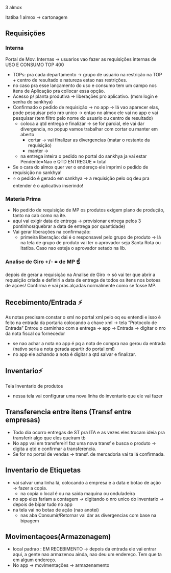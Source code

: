 3 almox

Itatiba 1 almox → cartonagem

## Requisições
### Interna
Portal de Mov. Internas → usuarios vao fazer as requisições internas de USO E CONSUMO TOP 400
- TOPs: pra cada departamento → grupo de usuario na restrição na TOP + centro de resultado e natureza estao nas restrições.
- no caso pra esse lançamento do uso e consumo tem um campo nos itens de Aplicação pra collocar essa opção.
- Acesso p/ planta produtiva → liberações pro aplicativo. (msm login e senha do sankhya)
- Confirmado o pedido de requisição → no app → lá vao aparecer elas, pode pesquisar pelo nro unico → entao no almox ele vai no app e vai pesquisar (tem filtro pelo nome do usuario ou centro de resultado)
	- coloca a qtd entrega e finalizar → se for parcial, ele vai dar divergencia, no popup  vamos trabalhar com cortar ou manter em aberto
		- cortar → vai finalizar as divergencias (matar o restante da requisição)
		- manter →
	- na entrega inteira o pedido no portal do sankhya ja vai estar Pendente=Nao e QTD ENTREGUE = total
- Se o cara do almox quer ver o endereço ele imprimi o pedido de requisição no sankhya!
- ⭐ o pedido é gerado em sankhya → a requisição pelo oq deu pra entender é o aplicativo inserindo!

### Materia Prima
- No pedido de requisição de MP  os produtos exigem plano de produção, tanto na cab como na ite.
- aqui vai exigir data de entrega → provisionar entrega pelos 3 pontinhos(quebrar a data de entrega por quantidade)
- Vai gerar liberações na confirmação:
	- primeira liberação: dai é o responsavel pelo grupo de produto → lá na tela de grupo de produto vai ter o aprovador seja Santa Rota ou Itatiba. Caso nao esteja o aprovador setado na lib.


### Analise de Giro +/- = de MP ☝️
depois de gerar a requisição na Analise de Giro → só vai ter que abrir a requsição criada e definiri a data de entrega de todos os itens nos botoes de açoes!
Confirma e vai pras alçadas normalmente como se fosse MP.


## Recebimento/Entrada ⚡
As notas precisam constar o xml no portal xml pelo oq eu entendi e isso é feito na entrada da portaria colocando a chave xml → tela “Protocolo de Entrada”
Entrou o caminhao com a entrega → app → Entrada → digitar o nro da nota fiscal ou fornecedor
- se nao achar a nota no app é pq a nota de compra nao gerou da entrada (nativo seria a nota gerada apartir do portal xml)
- no app ele achando a nota é digitar a qtd salvar e finalizar.



## Inventario⚡
Tela Inventario de produtos
- nessa tela vai configurar uma nova linha do inventario que ele vai fazer


## Transferencia entre itens (Transf entre empresas)
- Todo dia ocorro entregas de ST pra ITA e as vezes eles trocam ideia pra transferir algo que eles queiram tb
- No app vai em transfereir! faz uma nova transf e busca o produto → digita a qtd e confirmar a transferencia.
- Se for no portal de vendas → transf. de mercadoria vai ta lá confirmada.

## Inventario de Etiquetas
-  vai salvar uma linha lá, colocando a empresa e a data e botao de ação → fazer a copia.
	- na copia o local é ou na saida maquina ou onduladeira
- no app eles fariam a contagem → digitando o nro unico do inventario → depois de bipar tudo no app
- na tela vai no botao de ação (nao anotei)
	- nas aba Consumir/Retornar vai dar as divergencias com base na bipagem

## Movimentaçoes(Armazenagem)
- local padrao : EM RECEBIMENTO → depois da entrada ele vai entrar aqui, a gente nao armazenou ainda, nao deu um endereço. Tem que ta em algum endereço.
- No app → movimentações → armazenamento
